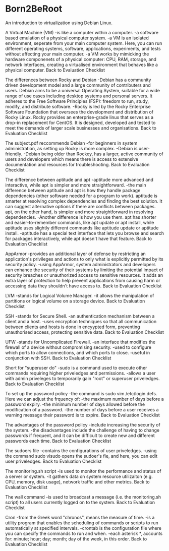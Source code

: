 # Born2BeRoot
An introduction to virtualization using Debian Linux.

A Virtual Machine (VM)
-is like a computer within a computer.
-a software based emulation of a physical computer system.
-a VM is an isolated environment, seperate from your main computer system. Here, you can run different operating systems, software, applications, experiments, and tests without affecting your main computer.
-a VM works by mimicking the hardware componenets of a physical computer: CPU, RAM, storage, and network interfaces, creating a virtualised environment that behaves like a physical computer. Back to Evaluation Checklist

The differences between Rocky and Debian
-Debian has a community driven development model and a large community of contributers and users. Debian aims to be a universal Operating System, suitable for a wide range of use cases including desktop systems and personal servers. It adheres to the Free Software Principles (FSP): freedom to run, study, modify, and distribute software.
-Rocky is led by the Rocky Enterprise Software Foundation that oversees the development and distribution of Rocky Linux. Rocky provides an enterprise-grade linux that serves as a drop-in replacement for CentOS. It is designed, developed and tested to meet the demands of larger scale businesses and organisations. Back to Evaluation Checklist

The subject.pdf reccommends Debian
-for beginners in system administration, as setting up Rocky is more complex.
-Debian is user-friendly.
-Debian being older than Rockey, has a larger, active community of users and developers which means there is access to extensive documentation and resources for troubleshooting. Back to Evaluation Checklist

The difference between aptitude and apt
-aptitude more advanced and interactive, while apt is simpler and more straightforward.
-the main difference between aptitude and apt is how they handle package dependencies (other software needed for a program to work). aptitude is smarter at resolving complex dependencies and finding the best solution. It can suggest alternative options if there are conflicts between packages. apt, on the other hand, is simpler and more straightforward in resolving dependencies.
-Another difference is how you use them. apt has shorter and easier-to-remember commands, like apt update or apt install, while aptitude uses slightly different commands like aptitude update or aptitude install.
-aptitude has a special text interface that lets you browse and search for packages interactively, while apt doesn't have that feature. Back to Evaluation Checklist

AppArmor
-provides an additional layer of defense by restricting an application's privileges and actions to only what is explicitly permitted by its security policy.
-using AppArmor, system administrators and developers can enhance the security of their systems by limiting the potential impact of security breaches or unauthorized access to sensitive resources. It adds an extra layer of protection to help prevent applications from causing harm or accessing data they shouldn't have access to. Back to Evaluation Checklist

LVM
-stands for Logical Volume Manager.
-it allows the manipulation of partitions or logical volume on a storage device. Back to Evaluation Checklist

SSH
-stands for Secure Shell.
-an authentication mechanism between a client and a host.
-uses encryption techniques so that all communication between clients and hosts is done in encyypted form, preventing unauthorised access, protecting sensitive data. Back to Evaluation Checklist

UFW
-stands for Uncomplicated Firewall.
-an interface that modifies the firewall of a device without compromising security.
-used to configure which ports to allow connections, and which ports to close.
-useful in conjunction with SSH. Back to Evaluation Checklist

Short for "superuser do"
-sudo is a command used to execute other commands requiring higher priveledges and permissions.
-allows a user with admin priveleges to temporarily gain "root" or superuser priveledges. Back to Evaluation Checklist

To set up the password policy
-the command is sudo vim /etc/login.defs. Here we can adjust the frquency of:
-the maximum number of days before a password expiry.
-the minimum number of days allowed before the modification of a password.
-the number of days before a user receives a warning message their password is to expire. Back to Evaluation Checklist

The advantages of the password policy
-include increasing the security of the system.
-the disadvantages include the challenge of having to change passwords if frequent, and it can be difficult to create new and different passwords each time. Back to Evaluation Checklist

The sudoers file
-contains the configurations of user priveledges.
-using the command sudo visudo opens the sudoer's fie, and here, you can edit user priveledges. Back to Evaluation Checklist

The monitoring.sh script
-is used to monitor the performance and status of a server or system.
-it gathers data on system resource utilizaiton (e.g. CPU, memory, disk usage), network traffic and other metrics. Back to Evaluation Checklist

The wall command
-is used to broadcast a message (i.e. the monitoring.sh script) to all users currently logged on to the system. Back to Evaluation Checklist

Cron
-from the Greek word "chronos", means the measure of time.
-is a utility program that enables the scheduling of commands or scripts to run automatically at specified intervals.
-crontab is the configuration file where you can specify the commands to run and when.
-each asterisk *, accounts for: minute; hour; day; month; day of the week, in this order. Back to Evaluation Checklist
